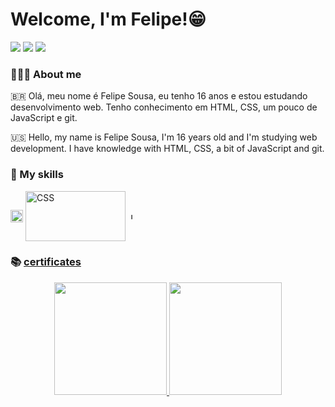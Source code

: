 # Welcome, I'm Felipe!😁
<a href="https://www.github.com/ulipese"><img src="https://img.shields.io/badge/GitHub-100000?style=for-the-badge&logo=github&logoColor=white" target="_blank"></a>
<a href="mailto:felipe.sousa4030@gmail.com"><img src="https://img.shields.io/badge/Gmail-D14836?style=for-the-badge&logo=gmail&logoColor=white" target="_blank"></a>
<a href="https://www.linkedin.com/in/felipe-sousa-0311491b3/" target="blank"><img src="https://img.shields.io/badge/-LinkedIn-%230077B5?style=for-the-badge&logo=linkedin&logoColor=white" target="blank"></a> 

### 🧑🏽‍💻 About me
<p>
🇧🇷 Olá, meu nome é Felipe Sousa, eu tenho 16 anos e estou estudando desenvolvimento web. Tenho conhecimento em HTML, CSS, um pouco de JavaScript e git.

🇺🇸 Hello, my name is Felipe Sousa, I'm 16 years old and I'm studying web development. I have knowledge with HTML, CSS, a bit of JavaScript and git.
</p>

### 🧠 My skills

<p>
<img align="center" src="https://img.shields.io/badge/HTML5-E34F26?style=for-the-badge&logo=html5&logoColor=white" alt="HTML5" height="20em" width="20em" />
<img align="center" src="https://img.shields.io/badge/CSS3-1572B6?style=for-the-badge&logo=css3&logoColor=white" alt="CSS" height="80em" width="160em" />
<img align="center" src="https://img.shields.io/badge/JavaScript-323330?style=for-the-badge&logo=javascript&logoColor=F7DF1E" alt="JavaScript" height="10em" width="10em" />
<!--
<img align="center" src="https://img.shields.io/badge/Sass-CC6699?style=for-the-badge&logo=sass&logoColor=white" alt="Sass" height="75" width="75" />
<img align="center" src="https://img.shields.io/badge/React-20232A?style=for-the-badge&logo=react&logoColor=61DAFB" alt="React" height="75" width="75" />
<img align="center" src="https://img.shields.io/badge/Redux-593D88?style=for-the-badge&logo=redux&logoColor=white" alt="Redux" height="75" width="75" />
<img align="center" src="https://img.shields.io/badge/styled--components-DB7093?style=for-the-badge&logo=styled-components&logoColor=white" alt="Styled Components" 
height="75" width="75" />
-->
<!--<img align="center" src="" alt="FIGMA" height="75" width="75" />-->
</p>

### 📚 [certificates](https://drive.google.com/)

<div align="center">
  <a href="https://github.com/ulipese">
  <img height="180em" src="https://github-readme-stats.vercel.app/api?username=ulipese&show_icons=true&theme=dracula&include_all_commits=true&count_private=true" />
  <img height="180em" src="https://github-readme-stats.vercel.app/api/top-langs/?username=ulipese&layout=compact&langs_count=7&theme=dracula" />
</div>



